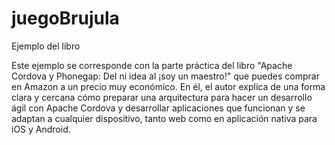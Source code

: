 # juegoBrujula
Ejemplo del libro

Este ejemplo se corresponde con la parte práctica del libro "Apache Cordova y Phonegap: Del ni idea al ¡soy un maestro!" que puedes comprar en Amazon a un precio muy económico. En él, el autor explica de una forma clara y cercana cómo preparar una arquitectura para hacer un desarrollo ágil con Apache Cordova y desarrollar aplicaciones que funcionan y se adaptan a cualquier dispositivo, tanto web como en aplicación nativa para iOS y Android.